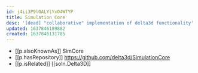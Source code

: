 ```yaml
---
id: j4ii3P9lOALYlYxO4WTYP
title: Simulation Core
desc: '[dead] "collaborative" implementation of delta3d functionality'
updated: 1637846189882
created: 1637846131785
---
```




- [[p.alsoKnownAs]] SimCore
- [[p.hasRepository]] https://github.com/delta3d/SimulationCore
- [[p.isRelated]] [[soln.Delta3D]]
